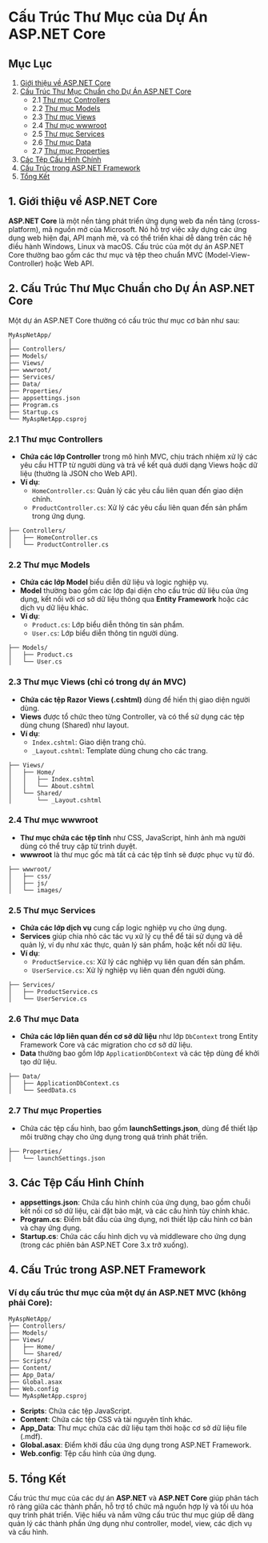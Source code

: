 # **Cấu Trúc Thư Mục của Dự Án ASP.NET Core**

## Mục Lục

1. [Giới thiệu về ASP.NET Core](#gioi-thieu-ve-asp-net-core)
2. [Cấu Trúc Thư Mục Chuẩn cho Dự Án ASP.NET Core](#cau-truc-thu-muc-chuan-cho-du-an-asp-net-core)
   - 2.1 [Thư mục Controllers](#thu-muc-controllers)
   - 2.2 [Thư mục Models](#thu-muc-models)
   - 2.3 [Thư mục Views](#thu-muc-views)
   - 2.4 [Thư mục wwwroot](#thu-muc-wwwroot)
   - 2.5 [Thư mục Services](#thu-muc-services)
   - 2.6 [Thư mục Data](#thu-muc-data)
   - 2.7 [Thư mục Properties](#thu-muc-properties)
3. [Các Tệp Cấu Hình Chính](#cac-tep-cau-hinh-chinh)
4. [Cấu Trúc trong ASP.NET Framework](#cau-truc-trong-asp-net-framework)
5. [Tổng Kết](#tong-ket)

## 1. Giới thiệu về ASP.NET Core <a name="gioi-thieu-ve-asp-net-core"></a>

**ASP.NET Core** là một nền tảng phát triển ứng dụng web đa nền tảng (cross-platform), mã nguồn mở của Microsoft. Nó hỗ trợ việc xây dựng các ứng dụng web hiện đại, API mạnh mẽ, và có thể triển khai dễ dàng trên các hệ điều hành Windows, Linux và macOS. Cấu trúc của một dự án ASP.NET Core thường bao gồm các thư mục và tệp theo chuẩn MVC (Model-View-Controller) hoặc Web API.

## 2. Cấu Trúc Thư Mục Chuẩn cho Dự Án ASP.NET Core <a name="cau-truc-thu-muc-chuan-cho-du-an-asp-net-core"></a>

Một dự án ASP.NET Core thường có cấu trúc thư mục cơ bản như sau:

```
MyAspNetApp/
│
├── Controllers/
├── Models/
├── Views/
├── wwwroot/
├── Services/
├── Data/
├── Properties/
├── appsettings.json
├── Program.cs
├── Startup.cs
└── MyAspNetApp.csproj
```

### 2.1 Thư mục Controllers <a name="thu-muc-controllers"></a>

- **Chứa các lớp Controller** trong mô hình MVC, chịu trách nhiệm xử lý các yêu cầu HTTP từ người dùng và trả về kết quả dưới dạng Views hoặc dữ liệu (thường là JSON cho Web API).
- **Ví dụ**:
  - `HomeController.cs`: Quản lý các yêu cầu liên quan đến giao diện chính.
  - `ProductController.cs`: Xử lý các yêu cầu liên quan đến sản phẩm trong ứng dụng.

```plaintext
├── Controllers/
│   ├── HomeController.cs
│   └── ProductController.cs
```

### 2.2 Thư mục Models <a name="thu-muc-models"></a>

- **Chứa các lớp Model** biểu diễn dữ liệu và logic nghiệp vụ.
- **Model** thường bao gồm các lớp đại diện cho cấu trúc dữ liệu của ứng dụng, kết nối với cơ sở dữ liệu thông qua **Entity Framework** hoặc các dịch vụ dữ liệu khác.
- **Ví dụ**:
  - `Product.cs`: Lớp biểu diễn thông tin sản phẩm.
  - `User.cs`: Lớp biểu diễn thông tin người dùng.

```plaintext
├── Models/
│   ├── Product.cs
│   └── User.cs
```

### 2.3 Thư mục Views (chỉ có trong dự án MVC) <a name="thu-muc-views"></a>

- **Chứa các tệp Razor Views (.cshtml)** dùng để hiển thị giao diện người dùng.
- **Views** được tổ chức theo từng Controller, và có thể sử dụng các tệp dùng chung (Shared) như layout.
- **Ví dụ**:
  - `Index.cshtml`: Giao diện trang chủ.
  - `_Layout.cshtml`: Template dùng chung cho các trang.

```plaintext
├── Views/
│   ├── Home/
│   │   ├── Index.cshtml
│   │   └── About.cshtml
│   └── Shared/
│       └── _Layout.cshtml
```

### 2.4 Thư mục wwwroot <a name="thu-muc-wwwroot"></a>

- **Thư mục chứa các tệp tĩnh** như CSS, JavaScript, hình ảnh mà người dùng có thể truy cập từ trình duyệt.
- **wwwroot** là thư mục gốc mà tất cả các tệp tĩnh sẽ được phục vụ từ đó.

```plaintext
├── wwwroot/
│   ├── css/
│   ├── js/
│   └── images/
```

### 2.5 Thư mục Services <a name="thu-muc-services"></a>

- **Chứa các lớp dịch vụ** cung cấp logic nghiệp vụ cho ứng dụng.
- **Services** giúp chia nhỏ các tác vụ xử lý cụ thể để tái sử dụng và dễ quản lý, ví dụ như xác thực, quản lý sản phẩm, hoặc kết nối dữ liệu.
- **Ví dụ**:
  - `ProductService.cs`: Xử lý các nghiệp vụ liên quan đến sản phẩm.
  - `UserService.cs`: Xử lý nghiệp vụ liên quan đến người dùng.

```plaintext
├── Services/
│   ├── ProductService.cs
│   └── UserService.cs
```

### 2.6 Thư mục Data <a name="thu-muc-data"></a>

- **Chứa các lớp liên quan đến cơ sở dữ liệu** như lớp `DbContext` trong Entity Framework Core và các migration cho cơ sở dữ liệu.
- **Data** thường bao gồm lớp `ApplicationDbContext` và các tệp dùng để khởi tạo dữ liệu.

```plaintext
├── Data/
│   ├── ApplicationDbContext.cs
│   └── SeedData.cs
```

### 2.7 Thư mục Properties <a name="thu-muc-properties"></a>

- Chứa các tệp cấu hình, bao gồm **launchSettings.json**, dùng để thiết lập môi trường chạy cho ứng dụng trong quá trình phát triển.

```plaintext
├── Properties/
│   └── launchSettings.json
```

## 3. Các Tệp Cấu Hình Chính <a name="cac-tep-cau-hinh-chinh"></a>

- **appsettings.json**: Chứa cấu hình chính của ứng dụng, bao gồm chuỗi kết nối cơ sở dữ liệu, cài đặt bảo mật, và các cấu hình tùy chỉnh khác.
- **Program.cs**: Điểm bắt đầu của ứng dụng, nơi thiết lập cấu hình cơ bản và chạy ứng dụng.
- **Startup.cs**: Chứa các cấu hình dịch vụ và middleware cho ứng dụng (trong các phiên bản ASP.NET Core 3.x trở xuống).

## 4. Cấu Trúc trong ASP.NET Framework <a name="cau-truc-trong-asp-net-framework"></a>

### Ví dụ cấu trúc thư mục của một dự án ASP.NET MVC (không phải Core):

```
MyAspNetApp/
├── Controllers/
├── Models/
├── Views/
│   ├── Home/
│   └── Shared/
├── Scripts/
├── Content/
├── App_Data/
├── Global.asax
├── Web.config
└── MyAspNetApp.csproj
```

- **Scripts**: Chứa các tệp JavaScript.
- **Content**: Chứa các tệp CSS và tài nguyên tĩnh khác.
- **App_Data**: Thư mục chứa các dữ liệu tạm thời hoặc cơ sở dữ liệu file (.mdf).
- **Global.asax**: Điểm khởi đầu của ứng dụng trong ASP.NET Framework.
- **Web.config**: Tệp cấu hình của ứng dụng.

## 5. Tổng Kết <a name="tong-ket"></a>

Cấu trúc thư mục của các dự án **ASP.NET** và **ASP.NET Core** giúp phân tách rõ ràng giữa các thành phần, hỗ trợ tổ chức mã nguồn hợp lý và tối ưu hóa quy trình phát triển. Việc hiểu và nắm vững cấu trúc thư mục giúp dễ dàng quản lý các thành phần ứng dụng như controller, model, view, các dịch vụ và cấu hình.
